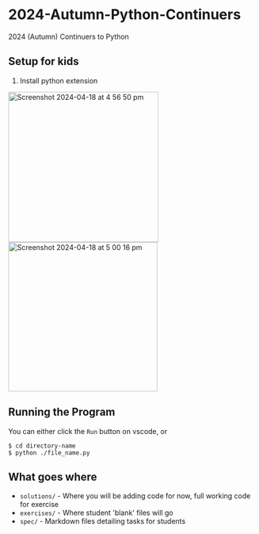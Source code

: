 # 2024-Autumn-Python-Continuers
2024 (Autumn) Continuers to Python

## Setup for kids
1. Install python extension
<img width="303" alt="Screenshot 2024-04-18 at 4 56 50 pm" src="https://github.com/CSESoc-CompClub/2024-Autumn-Pygame/assets/96902642/a6cfe1c5-cd5c-4751-84d2-190b0906b271">
<img width="301" alt="Screenshot 2024-04-18 at 5 00 16 pm" src="https://github.com/CSESoc-CompClub/2024-Autumn-Pygame/assets/96902642/476ce84a-feb5-4276-8e4e-16c7f4cf7522">

## Running the Program
You can either click the `Run` button on vscode, or 
```
$ cd directory-name
$ python ./file_name.py
```

## What goes where
- `solutions/` - Where you will be adding code for now, full working code for exercise
- `exercises/` - Where student 'blank' files will go
- `spec/` - Markdown files detailing tasks for students

